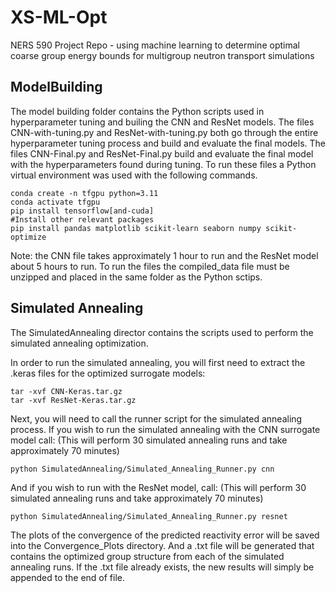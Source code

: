 # XS-ML-Opt
NERS 590 Project Repo - using machine learning to determine optimal coarse group energy bounds for multigroup neutron transport simulations

## ModelBuilding
The model building folder contains the Python scripts used in hyperparameter tuning and builing the CNN and ResNet models. The files CNN-with-tuning.py and ResNet-with-tuning.py both go through the entire hyperparameter tuning process and build and evaluate the final models. The files CNN-Final.py and ResNet-Final.py build and evaluate the final model with the hyperparameters found during tuning. To run these files a Python virtual environment was used with the following commands. 

```
conda create -n tfgpu python=3.11
conda activate tfgpu
pip install tensorflow[and-cuda]
#Install other relevant packages
pip install pandas matplotlib scikit-learn seaborn numpy scikit-optimize
```
Note: the CNN file takes approximately 1 hour to run and the ResNet model about 5 hours to run. To run the files the compiled_data file must be unzipped and placed in the same folder as the Python sctips. 

## Simulated Annealing
The SimulatedAnnealing director contains the scripts used to perform the simulated annealing optimization.

In order to run the simulated annealing, you will first need to extract the .keras files for the optimized surrogate models:

```
tar -xvf CNN-Keras.tar.gz
tar -xvf ResNet-Keras.tar.gz
```

Next, you will need to call the runner script for the simulated annealing process.  If you wish to run the simulated annealing with the CNN surrogate model call: (This will perform 30 simulated annealing runs and take approximately 70 minutes)

```
python SimulatedAnnealing/Simulated_Annealing_Runner.py cnn
```

And if you wish to run with the ResNet model, call: (This will perform 30 simulated annealing runs and take approximately 70 minutes)

```
python SimulatedAnnealing/Simulated_Annealing_Runner.py resnet
```

The plots of the convergence of the predicted reactivity error will be saved into the Convergence_Plots directory.  And a .txt file will be generated that contains the optimized group structure from each of the simulated annealing runs.  If the .txt file already exists, the new results will simply be appended to the end of file.


